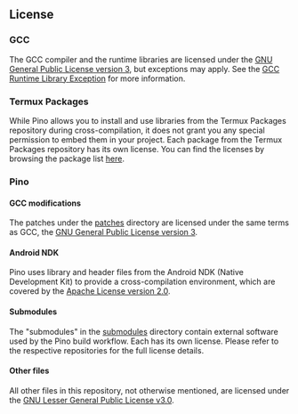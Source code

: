 ## License

### GCC

The GCC compiler and the runtime libraries are licensed under the [GNU General Public License version 3](https://www.gnu.org/licenses/gpl-3.0.html#license-text), but exceptions may apply. See the [GCC Runtime Library Exception](https://www.gnu.org/licenses/gcc-exception-3.1.en.html) for more information.

### Termux Packages

While Pino allows you to install and use libraries from the Termux Packages repository during cross-compilation, it does not grant you any special permission to embed them in your project. Each package from the Termux Packages repository has its own license. You can find the licenses by browsing the package list [here](https://github.com/termux/termux-packages/tree/master/packages).

### Pino

#### GCC modifications

The patches under the [patches](https://github.com/AmanoTeam/Pino/tree/master/patches) directory are licensed under the same terms as GCC, the [GNU General Public License version 3](https://www.gnu.org/licenses/gpl-3.0.html#license-text).

#### Android NDK

Pino uses library and header files from the Android NDK (Native Development Kit) to provide a cross-compilation environment, which are covered by the [Apache License version 2.0](https://www.apache.org/licenses/LICENSE-2.0).

#### Submodules

The "submodules" in the [submodules](https://github.com/AmanoTeam/Pino/tree/master/submodules) directory contain external software used by the Pino build workflow. Each has its own license. Please refer to the respective repositories for the full license details.

#### Other files

All other files in this repository, not otherwise mentioned, are licensed under the [GNU Lesser General Public License v3.0](https://www.gnu.org/licenses/lgpl-3.0-standalone.html).

